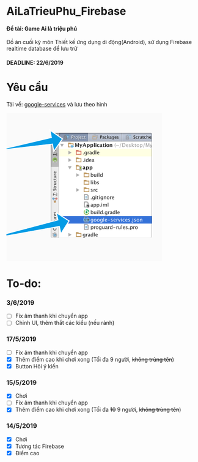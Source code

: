 # AiLaTrieuPhu_Firebase
#### Đề tài: Game Ai là triệu phú

Đồ án cuối kỳ môn Thiết kế ứng dụng di động(Android), sử dụng Firebase realtime database để lưu trữ

#### **DEADLINE: 22/6/2019**
# Yêu cầu
Tải về: [google-services](https://console.firebase.google.com/m/mobilesdk/projects/626124764127/clients/android%3Acom.sire.ailatrieuphu/artifacts/2?param=%5B%22getArtifactRequest%22%2Cnull%2C%22android%3Acom.sire.ailatrieuphu%22%2C%222%22%2C%22626124764127%22%5D&authuser=0) và lưu theo hình

![Lưu như hình](Capture.PNG)

# To-do:
### 3/6/2019
  - [ ] Fix âm thanh khi chuyển app
  - [ ] Chỉnh UI, thêm thắt các kiểu (nếu rảnh)
### 17/5/2019
  - [ ] Fix âm thanh khi chuyển app
  - [X] Thêm điểm cao khi chơi xong (Tối đa 9 người, ~~không trùng tên~~)
  - [X] Button Hỏi ý kiến
### 15/5/2019
  - [X] Chơi
  - [ ] Fix âm thanh khi chuyển app
  - [X] Thêm điểm cao khi chơi xong (Tối đa ~~10~~ 9 người, ~~không trùng tên~~)
### 14/5/2019
  - [X] Chơi
  - [X] Tương tác Firebase
  - [X] Điểm cao
